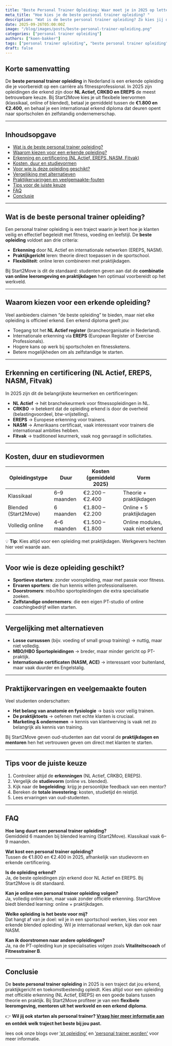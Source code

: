```yaml
---
title: "Beste Personal Trainer Opleiding: Waar moet je in 2025 op letten?"
meta_title: "Hoe kies je de beste personal trainer opleiding? "
description: "Wat is de beste personal trainer opleiding? Zo kies jij de opleiding die écht bij je past"
date: 2025-09-26T05:00:00Z
image: "/blog/images/posts/beste-personal-trainer-opleiding.png"
categories: ["personal trainer opleiding"]
authors: ["koen-bakker"]
tags: ["personal trainer opleiding", "beste personal trainer opleiding"]
draft: false
---
```


## Korte samenvatting
De **beste personal trainer opleiding** in Nederland is een erkende opleiding die je voorbereidt op een carrière als fitnessprofessional. In 2025 zijn opleidingen die erkend zijn door **NL Actief, CRKBO en EREPS** de meest betrouwbare keuze. Bij Start2Move kies je uit flexibele leervormen (klassikaal, online of blended), betaal je gemiddeld tussen de **€1.800 en €2.400**, en behaal je een internationaal erkend diploma dat deuren opent naar sportscholen én zelfstandig ondernemerschap.

---

## Inhoudsopgave
- [Wat is de beste personal trainer opleiding?](#wat-is-de-beste-personal-trainer-opleiding)  
- [Waarom kiezen voor een erkende opleiding?](#waarom-kiezen-voor-een-erkende-opleiding)  
- [Erkenning en certificering (NL Actief, EREPS, NASM, Fitvak)](#erkenning-en-certificering-nl-actief-ereps-nasm-fitvak)  
- [Kosten, duur en studievormen](#kosten-duur-en-studievormen)  
- [Voor wie is deze opleiding geschikt?](#voor-wie-is-deze-opleiding-geschikt)  
- [Vergelijking met alternatieven](#vergelijking-met-alternatieven)  
- [Praktijkervaringen en veelgemaakte-fouten](#praktijkervaringen-en-veelgemaakte-fouten)  
- [Tips voor de juiste keuze](#tips-voor-de-juiste-keuze)  
- [FAQ](#faq)  
- [Conclusie](#conclusie)  

---

## Wat is de beste personal trainer opleiding?
Een personal trainer opleiding is een traject waarin je leert hoe je klanten veilig en effectief begeleidt met fitness, voeding en leefstijl. De **beste opleiding** voldoet aan drie criteria:  

- **Erkenning** door NL Actief en internationale netwerken (EREPS, NASM).  
- **Praktijkgericht** leren: theorie direct toepassen in de sportschool.  
- **Flexibiliteit**: online leren combineren met praktijkdagen.  

Bij Start2Move is dit de standaard: studenten geven aan dat de **combinatie van online leeromgeving en praktijkdagen** hen optimaal voorbereidt op het werkveld.

---

## Waarom kiezen voor een erkende opleiding?
Veel aanbieders claimen “de beste opleiding” te bieden, maar niet elke opleiding is officieel erkend. Een erkend diploma geeft jou:  

- Toegang tot het **NL Actief register** (brancheorganisatie in Nederland).  
- Internationale erkenning via **EREPS** (European Register of Exercise Professionals).  
- Hogere kans op werk bij sportscholen en fitnessketens.  
- Betere mogelijkheden om als zelfstandige te starten.  

---

## Erkenning en certificering (NL Actief, EREPS, NASM, Fitvak)
In 2025 zijn dit de belangrijkste keurmerken en certificeringen:  

- **NL Actief** → hét branchekeurmerk voor fitnessopleidingen in NL.  
- **CRKBO** → betekent dat de opleiding erkend is door de overheid (belastingvoordeel, btw-vrijstelling).  
- **EREPS** → Europese erkenning voor trainers.  
- **NASM** → Amerikaans certificaat, vaak interessant voor trainers die internationaal ambities hebben.  
- **Fitvak** → traditioneel keurmerk, vaak nog gevraagd in sollicitaties.  

---

## Kosten, duur en studievormen
| Opleidingstype       | Duur        | Kosten (gemiddeld 2025) | Vorm                          |
|----------------------|-------------|--------------------------|-------------------------------|
| Klassikaal           | 6–9 maanden | €2.200 – €2.400         | Theorie + praktijkdagen       |
| Blended (Start2Move) | 6 maanden   | €1.800 – €2.200         | Online + 5 praktijkdagen      |
| Volledig online      | 4–6 maanden | €1.500 – €1.800         | Online modules, vaak niet erkend |

💡 **Tip**: Kies altijd voor een opleiding met praktijkdagen. Werkgevers hechten hier veel waarde aan.

---

## Voor wie is deze opleiding geschikt?
- **Sportieve starters**: zonder vooropleiding, maar met passie voor fitness.  
- **Ervaren sporters**: die hun kennis willen professionaliseren.  
- **Doorstromers**: mbo/hbo sportopleidingen die extra specialisatie zoeken.  
- **Zelfstandige ondernemers**: die een eigen PT-studio of online coachingbedrijf willen starten.  

---

## Vergelijking met alternatieven
- **Losse cursussen** (bijv. voeding of small group training) → nuttig, maar niet volledig.  
- **MBO/HBO Sportopleidingen** → breder, maar minder gericht op PT-praktijk.  
- **Internationale certificaten (NASM, ACE)** → interessant voor buitenland, maar vaak duurder en Engelstalig.  

---

## Praktijkervaringen en veelgemaakte fouten
Veel studenten onderschatten:  

- **Het belang van anatomie en fysiologie** → basis voor veilig trainen.  
- **De praktijktoets** → oefenen met echte klanten is cruciaal.  
- **Marketing & ondernemen** → kennis van klantwerving is vaak net zo belangrijk als kennis van training.  

Bij Start2Move geven oud-studenten aan dat vooral de **praktijkdagen en mentoren** hen het vertrouwen geven om direct met klanten te starten.

---

## Tips voor de juiste keuze
1. Controleer altijd de **erkenningen** (NL Actief, CRKBO, EREPS).  
2. Vergelijk de **studievorm** (online vs. blended).  
3. Kijk naar de **begeleiding**: krijg je persoonlijke feedback van een mentor?  
4. Bereken de **totale investering**: kosten, studietijd én reistijd.  
5. Lees ervaringen van oud-studenten.  

---

## FAQ

**Hoe lang duurt een personal trainer opleiding?**  
Gemiddeld 6 maanden bij blended learning (Start2Move). Klassikaal vaak 6–9 maanden.  

**Wat kost een personal trainer opleiding?**  
Tussen de €1.800 en €2.400 in 2025, afhankelijk van studievorm en erkende certificering.  

**Is de opleiding erkend?**  
Ja, de beste opleidingen zijn erkend door NL Actief en EREPS. Bij Start2Move is dit standaard.  

**Kan je online een personal trainer opleiding volgen?**  
Ja, volledig online kan, maar vaak zonder officiële erkenning. Start2Move biedt blended learning: online + praktijkdagen.  

**Welke opleiding is het beste voor mij?**  
Dat hangt af van je doel: wil je in een sportschool werken, kies voor een erkende blended opleiding. Wil je internationaal werken, kijk dan ook naar NASM.  

**Kan ik doorstromen naar andere opleidingen?**  
Ja, na de PT-opleiding kun je specialisaties volgen zoals **Vitaliteitscoach** of **Fitnesstrainer B**.  

---

## Conclusie
De **beste personal trainer opleiding** in 2025 is een traject dat jou erkend, praktijkgericht en toekomstbestendig opleidt. Kies altijd voor een opleiding met officiële erkenning (NL Actief, EREPS) en een goede balans tussen theorie en praktijk. Bij Start2Move profiteer je van een **flexibele leeromgeving, mentoren uit het werkveld en een erkend diploma**.  

👉 **Wil jij ook starten als personal trainer? [Vraag hier meer informatie aan](https://www.start2move.nl/personal-trainer) en ontdek welk traject het beste bij jou past.**

lees ook onze blogs over ['pt opleiding'](/pt-opleiding) en ['personal trainer worden'](/personal-trainer-worden) voor meer informatie.